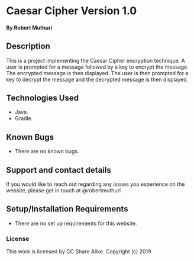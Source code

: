 # Caesar Cipher Version 1.0
#### By **Robert Muthuri**
## Description
This is a project implementing the Caesar Cipher encryption technique. A user is prompted for a message followed by a key to encrypt the message. The encrypted message is then displayed. The user is then prompted for a key to decrypt the message and the decrypted message is then displayed. 

## Technologies Used
* Java.
* Gradle.

## Known Bugs
* There are no known bugs. 

## Support and contact details
If you would like to reach out regarding any issues you experience on the website, please get in touch at @robertmuthuri

## Setup/Installation Requirements
* There are no set up requirements for this website.

### License
This work is licensed by CC Share Alike.
Copyright (c) 2019
